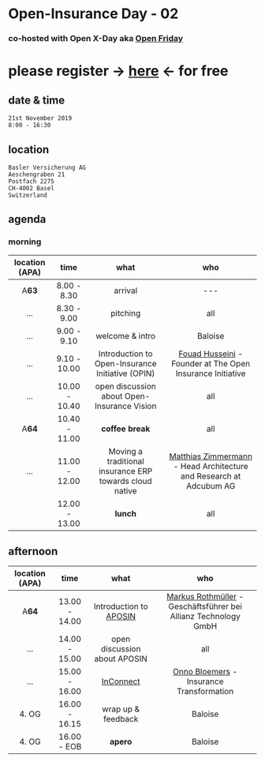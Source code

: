 # Open-Insurance Day - 02

### co-hosted with Open X-Day aka [Open Friday](https://www.openfriday.org)

# please register → [here](https://www.eventbrite.com/e/71253502143/) ← for free

## date & time
``` 
21st November 2019
8:00 - 16:30 
```

## location
```
Basler Versicherung AG
Aeschengraben 21
Postfach 2275
CH-4002 Basel
Switzerland
```

## agenda

### morning

| location (APA)|      time     |                       what                      |                                        who                                       |
|:-------------:|:-------------:|:-----------------------------------------------:|:--------------------------------------------------------------------------------:|
|    A**63**    |  8.00 - 8.30  |                     arrival                     |                                        ---                                       |
|      ...      |  8.30 - 9.00  |                    pitching                     |                                       all                                        |
|      ...      |  9.00 - 9.10  |                 welcome & intro                 |         Baloise                                                                  |
|      ...      |  9.10 - 10.00 | Introduction to Open-Insurance Initiative (OPIN)| [Fouad Husseini](https://www.linkedin.com/in/fouad-husseini-ba22a08/) - Founder at The Open Insurance Initiative |
|      ...      | 10.00 - 10.40 |   open discussion about Open-Insurance Vision   |                                       all                                        |
|    A**64**    | 10.40 - 11.00 |                 **coffee break**                |                                       all                                        |
|      ...      | 11.00 - 12.00 | Moving a traditional insurance ERP towards cloud native  |  [Matthias Zimmermann](https://www.linkedin.com/in/matthias-zimmermann-00047430/) - Head Architecture and Research at Adcubum AG |
|               | 12.00 - 13.00 |                    **lunch**                    |                                       all                                        |

## afternoon

| location (APA)|      time     |                       what                      |                                        who                                       |
|:-------------:|:-------------:|:-----------------------------------------------:|:--------------------------------------------------------------------------------:|
|    A**64**    | 13.00 - 14.00 | Introduction to [APOSIN](https://aposin.org/about/) | [Markus Rothmüller](https://www.linkedin.com/in/markus-rothm%C3%BCller-458b1553/) - Geschäftsführer bei Allianz Technology GmbH |
|      ...      | 14.00 - 15.00 |        open discussion about APOSIN             |                                       all                                        |
|      ...      | 15.00 - 16.00 |      [InConnect](https://www.inconnect.io/)     | [Onno Bloemers](https://www.linkedin.com/in/onnobloemers/) - Insurance Transformation |
|     4. OG     | 16.00 - 16.15 |                wrap up & feedback               |                                      Baloise                                     |
|     4. OG     |  16.00 - EOB  |                    **apero**                    |                                      Baloise                                     |
